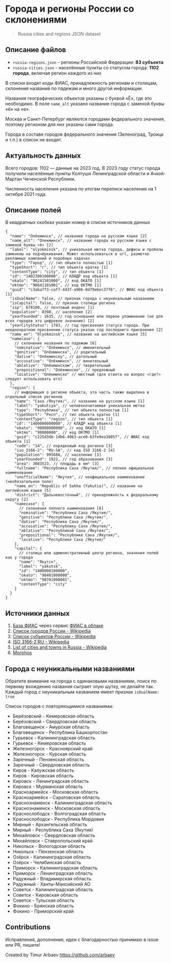# Города и регионы России со склонениями

> Russia cities and regions JSON dataset

## Описание файлов

- `russia-regions.json` - регионы Российской Федерации: **83 субъекта**
- `russia-cities.json` - населённые пункты со статусом города: **1102 города**, включая регион каждого из них

В списки входят коды ФИАС, принадлежность регионам и столицам, склонения названий по падежам и много другой информации.

Названия географических объектов указаны с буквой «Ё», где это необходимо. В поле `name_alt` указано название города с заменой буквы «ё» на «е».

Москва и Санкт-Петербург являются городами федерального значения, поэтому регионом для них указаны сами города.

Города в составе городов федерального значения (Зеленоград, Троицк и т.п.) в список не входят.

## Актуальность данных

Всего городов: 1102 — данные на 2023 год. В 2023 году статус города получили населённые пункты Колтуши Ленинградской области и Ачхой-Мартан Чеченской Республики.

Численность населения указана по итогам переписи населения на 1 октября 2021 года.

## Описание полей

В квадратных скобках указан номер в списке источников данных

```jsonc
{
  "name": "Олёкминск", // название города на русском языке [2]
  "name_alt": "Олекминск", // название города на русском языке с заменой буквы «ё» [2]
  "label": "olyokminsk", // уникальная метка города, дефисы и пробелы заменены на подчёркивания. Может использоваться в url, разметке рекламных кампаний и подобных задачах
  "type": "Город", // тип объекта полностью [1]
  "typeShort": "г", // тип объекта кратко [1]
  "contentType": "city", // тип объекта [1]
  "id": "1402300100000", // КЛАДР код объекта [1]
  "okato": "98241501000", // код ОКАТО [1]
  "oktmo": "98641101001", // код ОКТМО [1]
  "guid": "c3aba7f3-caf7-443f-a906-8d79e6ec37f6", // ФИАС код объекта [1]
  "isDualName": false, // признак города с неуникальным названием
  "isCapital": false, // признак столицы региона
  "zip": 678100, // почтовый индекс [1]
  "population": 8398, // население [2]
  "yearFounded": 1635, // год основания или первое упоминание (не для всех городов это цифровое значение) [2]
  "yearCityStatus": 1783, // год присвоения статуса города. При неоднократном присвоении статуса указан год последнего присвоения [2]
  "name_en": "Olyokminsk", // название на английском языке [5]
  "namecase": {
    // склонение названия по падежам [6]
    "nominative": "Олёкминск", // именительный
    "genitive": "Олёкминска", // родительный
    "dative": "Олёкминску", // дательный
    "accusative": "Олёкминск", // винительный
    "ablative": "Олёкминском", // творительный
    "prepositional": "Олёкминске", // предложный
    "locative": "Олёкминске" // местный (для ответа на вопрос «где?» следует использовать его)
  },
  "region": {
    // информация о регионе объекта, эта часть также выделена в отдельный список регионов
    "name": "Саха /Якутия/", // название на русском языке [1]
    "label": "yakutiya", // человекочитаемая уникальная метка
    "type": "Республика", // тип объекта полностью [1]
    "typeShort": "Респ", // тип объекта кратко [1]
    "contentType": "region", // тип объекта [1]
    "id": "1400000000000", // КЛАДР код объекта [1]
    "okato": "98000000000", // код ОКАТО [1]
    "oktmo": "98000000", // код ОКТМО [1]
    "guid": "c225d3db-1db6-4063-ace0-b3fe9ea3805f", // ФИАС код объекта [1]
    "code": "14", // порядковый код региона [3]
    "iso_3166-2": "RU-SA", // код ISO 3166-2 [4]
    "population": 995686, // население [3]
    "yearFounded": 1922, // год образования [3]
    "area": 3083523, // площадь в км² [3]
    "fullname": "Республика Саха /Якутия/", // полное официальное наименование
    "unofficialName": "Якутия", // неофициальное наименование (необязательное поле)
    "name_en": "Republic of Sakha (Yakutia)", // название на английском языке [5]
    "district": "Дальневосточный", // принадлежность к федеральному округу [2]
    "namecase": {
      // склонения полного наименования [6]
      "nominative": "Республика Саха /Якутия/",
      "genitive": "Республики Саха /Якутия/",
      "dative": "Республике Саха /Якутия/",
      "accusative": "Республику Саха /Якутия/",
      "ablative": "Республикой Саха /Якутия/",
      "prepositional": "Республике Саха /Якутия/",
      "locative": "Республике Саха /Якутия/"
    },
    "capital": {
      // столица или административный центр региона, значения полей как у города
      "name": "Якутск",
      "label": "yakutsk",
      "id": "1400000100000",
      "okato": "98401000000",
      "oktmo": "98701000001",
      "contentType": "city"
    }
  }
}
```

## Источники данных

1. [База ФИАС](https://fias.nalog.ru/) через сервис [ФИАС в облаке](https://kladr-api.ru/)
2. [Список городов России - Wikipedia](https://ru.wikipedia.org/wiki/%D0%A1%D0%BF%D0%B8%D1%81%D0%BE%D0%BA_%D0%B3%D0%BE%D1%80%D0%BE%D0%B4%D0%BE%D0%B2_%D0%A0%D0%BE%D1%81%D1%81%D0%B8%D0%B8)
3. [Список субъектов России - Wikipedia](https://en.wikipedia.org/wiki/Federal_subjects_of_Russia#List)
4. [ISO 3166-2:RU - Wikipedia](https://ru.wikipedia.org/wiki/ISO_3166-2:RU)
5. [List of cities and towns in Russia - Wikipedia](https://en.wikipedia.org/wiki/List_of_cities_and_towns_in_Russia)
6. [Morphos](https://github.com/wapmorgan/Morphos)

## Города с неуникальными названиями

Обратите внимание на города с одинаковыми названиями, поиск по первому вхождению названия сыграет злую шутку, не делайте так. Каждый город с неуникальным названием имеет признак `isDualName: true`

Список городов с повторяющимися названиями:

- Берёзовский - Кемеровская область
- Берёзовский - Свердловская область
- Благовещенск - Амурская область
- Благовещенск - Республика Башкортостан
- Гурьевск - Калининградская область
- Гурьевск - Кемеровская область
- Железногорск - Красноярский край
- Железногорск - Курская область
- Заречный - Пензенская область
- Заречный - Свердловская область
- Киров - Калужская область
- Киров - Кировская область
- Кировск - Ленинградская область
- Кировск - Мурманская область
- Красноармейск - Московская область
- Красноармейск - Саратовская область
- Краснознаменск - Калининградская область
- Краснознаменск - Московская область
- Краснослободск - Волгоградская область
- Краснослободск - Республика Мордовия
- Мирный - Архангельская область
- Мирный - Республика Саха (Якутия)
- Михайловск - Свердловская область
- Михайловск - Ставропольский край
- Никольск - Вологодская область
- Никольск - Пензенская область
- Озёрск - Калининградская область
- Озёрск - Челябинская область
- Приморск - Калининградская область
- Приморск - Ленинградская область
- Радужный - Владимирская область
- Радужный - Ханты-Мансийский АО
- Советск - Калининградская область
- Советск - Кировская область
- Советск - Тульская область
- Фокино - Брянская область
- Фокино - Приморский край

## Contributions

Исправления, дополнения, идеи с благодарностью принимаю в issue или PR, пишите!

Created by Timur Arbaev https://github.com/arbaev
